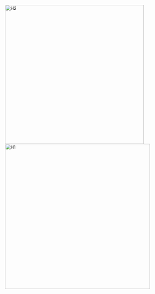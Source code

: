 <img width="455" alt="H2" src="https://github.com/user-attachments/assets/0aa66d2f-39df-4054-b059-2546311f8810" />
<img width="475" alt="H1" src="https://github.com/user-attachments/assets/8b81a8c5-e63e-4b02-8468-bdbac46be3a3" />

